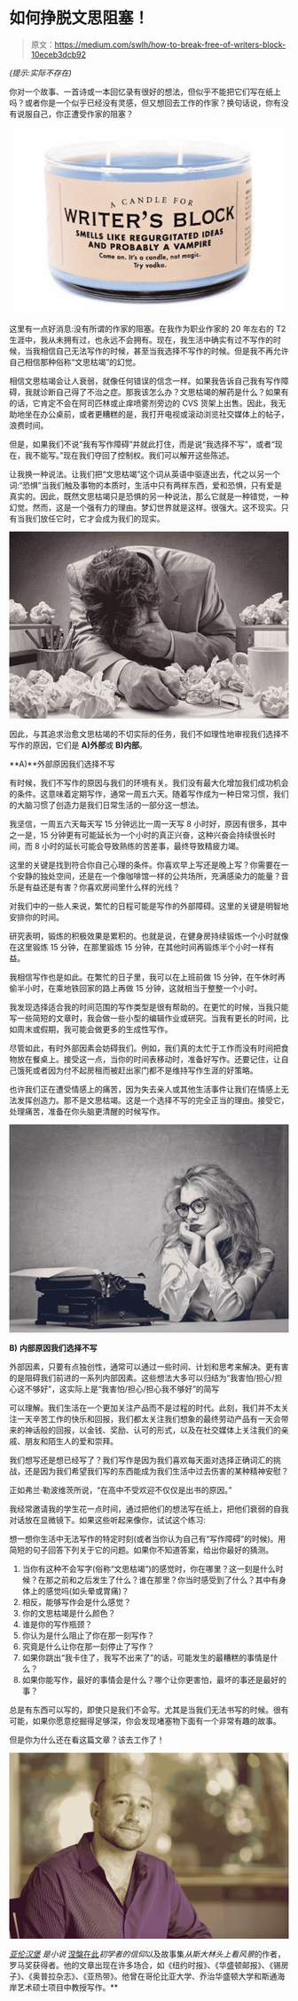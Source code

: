 # 如何挣脱文思阻塞！

> 原文：<https://medium.com/swlh/how-to-break-free-of-writers-block-10eceb3dcb92>

*(提示:实际不存在)*

你对一个故事、一首诗或一本回忆录有很好的想法，但似乎不能把它们写在纸上吗？或者你是一个似乎已经没有灵感，但又想回去工作的作家？换句话说，你有没有说服自己，你正遭受作家的阻塞？

![](img/d1f4ff837e90a8bf3df0d1de391de767.png)

这里有一点好消息:没有所谓的作家的阻塞。在我作为职业作家的 20 年左右的 T2 生涯中，我从未拥有过，也永远不会拥有。现在，我生活中确实有过不写作的时候，当我相信自己无法写作的时候，甚至当我选择不写作的时候。但是我不再允许自己相信那种俗称“文思枯竭”的幻觉。

相信文思枯竭会让人衰弱，就像任何错误的信念一样。如果我告诉自己我有写作障碍，我就诊断自己得了不治之症。那我该怎么办？文思枯竭的解药是什么？如果有的话，它肯定不会在阿司匹林或止痒喷雾剂旁边的 CVS 货架上出售。因此，我无助地坐在办公桌前，或者更糟糕的是，我打开电视或滚动浏览社交媒体上的帖子，浪费时间。

但是，如果我们不说“我有写作障碍”并就此打住，而是说“我选择不写”，或者“现在，我不能写。”现在我们夺回了控制权。我们可以解开这些陈述。

让我换一种说法。让我们把“文思枯竭”这个词从英语中驱逐出去，代之以另一个词:“恐惧”当我们触及事物的本质时，生活中只有两样东西，爱和恐惧，只有爱是真实的。因此，既然文思枯竭只是恐惧的另一种说法，那么它就是一种错觉，一种幻觉。然而，这是一个强有力的理由。梦幻世界就是这样。很强大。这不现实。只有当我们放任它时，它才会成为我们的现实。

![](img/fe863d762ce1f5d4b9cc8206edc554d7.png)

因此，与其追求治愈文思枯竭的不切实际的任务，我们不如理性地审视我们选择不写作的原因，它们是 **A)外部**或 **B)内部**。

**A)**外部原因我们选择不写

有时候，我们不写作的原因与我们的环境有关。我们没有最大化增加我们成功机会的条件。这意味着定期写作，通常一周五六天。随着写作成为一种日常习惯，我们的大脑习惯了创造力是我们日常生活的一部分这一想法。

我坚信，一周五六天每天写 15 分钟远比一周一天写 8 小时好，原因有很多，其中之一是，15 分钟更有可能延长为一个小时的真正兴奋，这种兴奋会持续很长时间，而 8 小时的延长可能会导致熟练的苦差事，最终导致精疲力竭。

这里的关键是找到符合你自己心理的条件。你喜欢早上写还是晚上写？你需要在一个安静的独处空间，还是在一个像咖啡馆一样的公共场所，充满感染力的能量？音乐是有益还是有害？你喜欢房间里什么样的光线？

对我们中的一些人来说，繁忙的日程可能是写作的外部障碍。这里的关键是明智地安排你的时间。

研究表明，锻炼的积极效果是累积的。也就是说，在健身房持续锻炼一个小时就像在这里锻炼 15 分钟，在那里锻炼 15 分钟，在其他时间再锻炼半个小时一样有益。

我相信写作也是如此。在繁忙的日子里，我可以在上班前做 15 分钟，在午休时再偷半小时，在乘地铁回家的路上再做 15 分钟，这就相当于整整一个小时。

我发现选择适合我的时间范围的写作类型是很有帮助的。在更忙的时候，当我只能写一些简短的文章时，我会做一些小型的编辑作业或研究。当我有更长的时间，比如周末或假期，我可能会做更多的生成性写作。

尽管如此，有时外部因素会妨碍我们。例如，我们真的太忙于工作而没有时间把食物放在餐桌上。接受这一点，当你的时间表移动时，准备好写作。还要记住，让自己饿死或者因为付不起房租而被赶出家门都不是维持写作生涯的好策略。

也许我们正在遭受情感上的痛苦，因为失去亲人或其他生活事件让我们在情感上无法发挥创造力。那不是文思枯竭。这是一个选择不写的完全正当的理由。接受它，处理痛苦，准备在你头脑更清醒的时候写作。

![](img/9114235cc63207d87f41187be6fdc675.png)

**B)** **内部原因我们选择不写**

外部因素，只要有点独创性，通常可以通过一些时间、计划和思考来解决。更有害的是阻碍我们前进的一系列内部因素。这些想法大多可以归结为“我害怕/担心/担心这不够好”，这实际上是“我害怕/担心/担心我不够好”的简写

可以理解。我们生活在一个更加关注产品而不是过程的时代。此刻，我们并不太关注一天辛苦工作的快乐和回报，我们都太关注我们想象的最终劳动产品有一天会带来的神话般的回报，以金钱、奖励、认可的形式，以及在社交媒体上关注我们的亲戚、朋友和陌生人的爱和崇拜。

我们想写还是想已经写了？我们写作是因为我们喜欢每天面对选择正确词汇的挑战，还是因为我们希望我们写的东西能成为我们生活中过去伤害的某种精神安慰？

正如弗兰·勒波维茨所说，“在高中不受欢迎不仅仅是出书的原因。”

我经常邀请我的学生花一点时间，通过把他们的想法写在纸上，把他们衰弱的自我对话放在显微镜下。如果这些听起来像你，试试这个练习:

想一想你生活中无法写作的特定时刻(或者当你认为自己有“写作障碍”的时候)。用简短的句子回答下列关于它的问题。如果你不知道答案，给出你最好的猜测。

1.  当你有这种不会写字(俗称“文思枯竭”)的感觉时，你在哪里？这一刻是什么时候？在那之前和之后发生了什么？谁在那里？你当时感受到了什么？其中有身体上的感觉吗(如头晕或胃痛)？
2.  相反，能够写作会是什么感觉？
3.  你的文思枯竭是什么颜色？
4.  谁是你的写作瓶颈？
5.  你认为是什么阻止了你在那一刻写作？
6.  究竟是什么让你在那一刻停止了写作？
7.  如果你跳出“我卡住了，我写不出来了”的话，可能发生的最糟糕的事情是什么？
8.  如果你能写作，最好的事情会是什么？哪个让你更害怕，最坏的事还是最好的事？

总是有东西可以写的，即使只是我们不会写。尤其是当我们无法书写的时候。很有可能，如果你愿意挖掘得足够深，你会发现堵塞物下面有一个非常有趣的故事。

但是你为什么还在看这篇文章？该去工作了！

![](img/1c65431e9d3d7f642e19aec45b4ed158.png)

[*亚伦汉堡*](http://www.aaronhamburger.com) *是小说* [涅槃在此](https://threeroomspress.com/authors/nirvana-is-here/)*初学者的信仰*以及故事集*从斯大林头上看风景*的作者，罗马奖获得者。他的文章出现在许多场合，如《纽约时报》、《华盛顿邮报》、《锡房子》、《奥普拉杂志》、《亚热带》。他曾在哥伦比亚大学、乔治华盛顿大学和斯通海岸艺术硕士项目中教授写作。**
